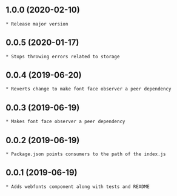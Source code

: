 ## 1.0.0 (2020-02-10)
    * Release major version
    
## 0.0.5 (2020-01-17)
	* Stops throwing errors related to storage

## 0.0.4 (2019-06-20)
	* Reverts change to make font face observer a peer dependency

## 0.0.3 (2019-06-19)
	* Makes font face observer a peer dependency

## 0.0.2 (2019-06-19)
	* Package.json points consumers to the path of the index.js

## 0.0.1 (2019-06-19)
	* Adds webfonts component along with tests and README

